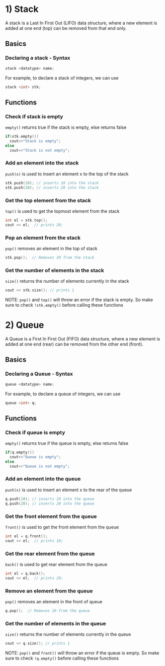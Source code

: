 # 1) Stack
A stack is a Last In First Out (LIFO) data structure, where a new element is added at one end (top) can be removed from that end only.

## Basics
### Declaring a stack - Syntax
```cpp
stack <datatype> name;
```
For example, to declare a stack of integers, we can use
```cpp
stack <int> stk;
```

## Functions
### Check if stack is empty
`empty()` returns true if the stack is empty, else returns false
```cpp
if(stk.empty())
  cout<<"Stack is empty";
else
  cout<<"Stack is not empty";
```

### Add an element into the stack
`push(x)` is used to insert an element x to the top of the stack
```cpp
stk.push(10); // inserts 10 into the stack
stk.push(20); // inserts 20 into the stack
```

### Get the top element from the stack
`top()` is used to get the topmost element from the stack
```cpp
int el = stk.top();
cout << el;  // prints 20;
```

### Pop an element from the stack
`pop()` removes an element in the top of stack
```cpp
stk.pop();  // Removes 20 from the stack
```

### Get the number of elements in the stack
`size()` returns the number of elements currently in the stack
```cpp
cout << stk.size(); // prints 1
```
         

NOTE: `pop()` and `top()` will throw an error if the stack is empty. So make sure to check `!stk.empty()` before calling these functions


# 2) Queue
A Queue is a First In First Out (FIFO) data structure, where a new element is added at one end (rear) can be removed from the other end (front).

## Basics
### Declaring a Queue - Syntax
```cpp
queue <datatype> name;
```
For example, to declare a queue of integers, we can use
```cpp
queue <int> q;
```

## Functions
### Check if queue is empty
`empty()` returns true if the queue is empty, else returns false
```cpp
if(q.empty())
  cout<<"Queue is empty";
else
  cout<<"Queue is not empty";
```

### Add an element into the queue
`push(x)` is used to insert an element x to the rear of the queue
```cpp
q.push(10); // inserts 10 into the queue
q.push(20); // inserts 20 into the queue
```

### Get the front element from the queue
`front()` is used to get the front element from the queue
```cpp
int el = q.front();
cout << el;  // prints 10;
```

### Get the rear element from the queue
`back()` is used to get rear element from the queue
```cpp
int el = q.back();
cout << el;  // prints 20; 
```

### Remove an element from the queue
`pop()` removes an element in the front of queue
```cpp
q.pop();  // Removes 10 from the queue
```

### Get the number of elements in the queue
`size()` returns the number of elements currently in the queue
```cpp
cout << q.size(); // prints 1
```
NOTE: `pop()` and `front()` will throw an error if the queue is empty. So make sure to check `!q.empty()` before calling these functions
